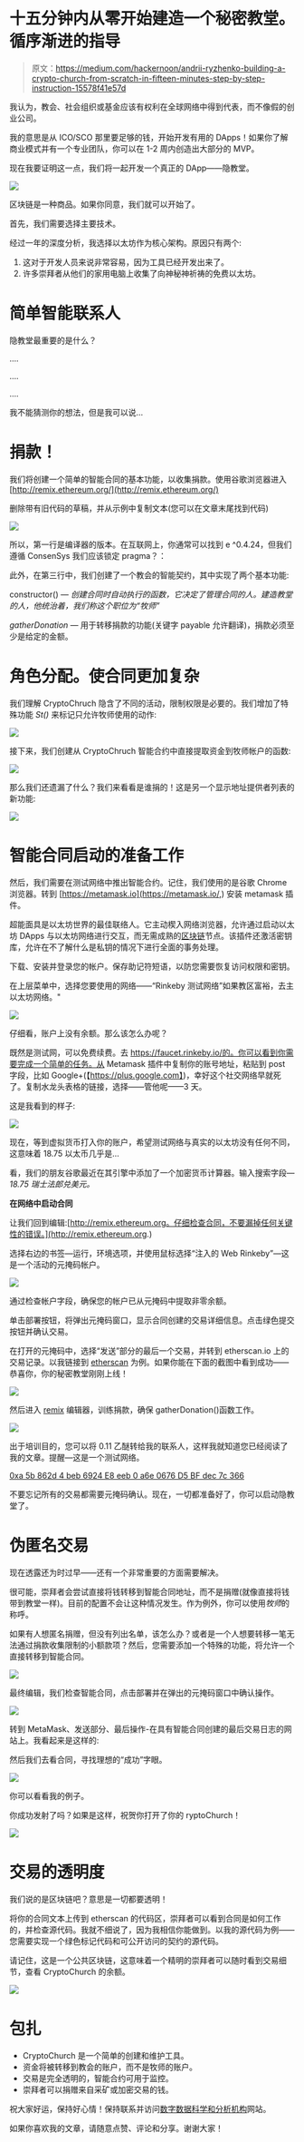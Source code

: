 # 十五分钟内从零开始建造一个秘密教堂。循序渐进的指导

> 原文：<https://medium.com/hackernoon/andrii-ryzhenko-building-a-crypto-church-from-scratch-in-fifteen-minutes-step-by-step-instruction-15578f41e57d>

我认为，教会、社会组织或基金应该有权利在全球网络中得到代表，而不像假的创业公司。

我的意思是从 ICO/SCO 那里要足够的钱，开始开发有用的 DApps！如果你了解商业模式并有一个专业团队，你可以在 1-2 周内创造出大部分的 MVP。

现在我要证明这一点，我们将一起开发一个真正的 DApp——隐教堂。

![](img/30bc948d696acbe940bda2b7947797bd.png)

区块链是一种商品。如果你同意，我们就可以开始了。

首先，我们需要选择主要技术。

经过一年的深度分析，我选择以太坊作为核心架构。原因只有两个:

1.  这对于开发人员来说非常容易，因为工具已经开发出来了。
2.  许多崇拜者从他们的家用电脑上收集了向神秘神祈祷的免费以太坊。

# 简单智能联系人

隐教堂最重要的是什么？

….

….

….

我不能猜测你的想法，但是我可以说…

# 捐款！

我们将创建一个简单的智能合同的基本功能，以收集捐款。使用谷歌浏览器进入[http://remix.ethereum.org/](http://remix.ethereum.org/)

删除带有旧代码的草稿，并从示例中复制文本(您可以在文章末尾找到代码)

![](img/7e9b6db1ee5d6267388932116a35dc46.png)

所以，第一行是编译器的版本。在互联网上，你通常可以找到 e ^0.4.24，但我们遵循 ConsenSys 我们应该锁定 pragma？：

此外，在第三行中，我们创建了一个教会的智能契约，其中实现了两个基本功能:

constructor() — *创建合同时自动执行的函数，它决定了管理合同的人。建造教堂的人，他统治着，我们称这个职位为“牧师”*

*gatherDonation —* 用于转移捐款的功能(关键字 payable 允许翻译)，捐款必须至少是给定的金额。

# 角色分配。使合同更加复杂

我们理解 CryptoChruch 隐含了不同的活动，限制权限是必要的。我们增加了特殊功能 *St()* 来标记只允许牧师使用的动作:

![](img/495032d0c7603040442449c6a9c83f60.png)

接下来，我们创建从 CryptoChruch 智能合约中直接提取资金到牧师帐户的函数:

![](img/59e3b45615010877d346e813497a30aa.png)

那么我们还遗漏了什么？我们来看看是谁捐的！这是另一个显示地址提供者列表的新功能:

![](img/032135d6f5068d95b367e7038be3deb7.png)

# 智能合同启动的准备工作

然后，我们需要在测试网络中推出智能合约。记住，我们使用的是谷歌 Chrome 浏览器。转到 [https://metamask.io](https://metamask.io/,) 安装 metamask 插件。

超能面具是以太坊世界的最佳联络人。它主动楔入网络浏览器，允许通过启动以太坊 DApps 与以太坊网络进行交互，而无需成熟的[区块链](https://hackernoon.com/tagged/blockchain)节点。该插件还激活密钥库，允许在不了解什么是私钥的情况下进行全面的事务处理。

下载、安装并登录您的帐户。保存助记符短语，以防您需要恢复访问权限和密钥。

在上层菜单中，选择您要使用的网络——“Rinkeby 测试网络”如果教区富裕，去主以太坊网络。"

![](img/cc5795b7a6d98a248bb32d0d40a8d2ac.png)

仔细看，账户上没有余额。那么该怎么办呢？

既然是测试网，可以免费续费。去 https://faucet.rinkeby.io/的。你可以看到你需要完成一个简单的任务。从 Metamask 插件中复制你的账号地址，粘贴到 post 字段，比如 Google+(【https://plus.google.com】)，幸好这个社交网络早就死了。复制水龙头表格的链接，选择——管他呢——3 天。

这是我看到的样子:

![](img/e8797091a6d702b7d4c25bd44996060c.png)

现在，等到虚拟货币打入你的账户，希望测试网络与真实的以太坊没有任何不同，这意味着 18.75 以太币几乎是… $$$$

看，我们的朋友谷歌最近在其引擎中添加了一个加密货币计算器。输入搜索字段— *18.75 瑞士法郎兑美元。*

**在网络中启动合同**

让我们回到编辑:[http://remix.ethereum.org。仔细检查合同，不要漏掉任何关键性的错误。](http://remix.ethereum.org.)

选择右边的书签—运行，环境选项，并使用鼠标选择“注入的 Web Rinkeby”—这是一个活动的元掩码帐户。

![](img/3d070e454b5fe32a94bd88d2acf7947b.png)

通过检查帐户字段，确保您的帐户已从元掩码中提取非零余额。

单击部署按钮，将弹出元掩码窗口，显示合同创建的交易详细信息。点击绿色提交按钮并确认交易。

在打开的元掩码中，选择“发送”部分的最后一个交易，并转到 etherscan.io 上的交易记录。以我链接到 [etherscan](https://rinkeby.etherscan.io/tx/0x76ad195fa934f4ca613d62ceb814eab90921e3d2bb70043fd5479854362b6ed1) 为例。如果你能在下面的截图中看到成功——恭喜你，你的秘密教堂刚刚上线！

![](img/330b8d1be4f556ae6787492d95e4d251.png)

然后进入 [remix](https://remix.ethereum.org/) 编辑器，训练捐款，确保 gatherDonation()函数工作。

![](img/43aee30980df831ee7045910d64e02f1.png)

出于培训目的，您可以将 0.11 乙醚转给我的联系人，这样我就知道您已经阅读了我的文章。提醒—这是一个测试网络。

[0xa 5b 862d 4 beb 6924 E8 eeb 0 a6e 0676 D5 BF dec 7c 366](https://rinkeby.etherscan.io/address/0xa5b862d4beb6924e8eeb0a6e0676d5bfdec7c366)

不要忘记所有的交易都需要元掩码确认。现在，一切都准备好了，你可以启动隐教堂了。

# 伪匿名交易

现在透露还为时过早——还有一个非常重要的方面需要解决。

很可能，崇拜者会尝试直接将钱转移到智能合同地址，而不是捐赠(就像直接将钱带到教堂一样)。目前的配置不会让这种情况发生。作为例外，你可以使用*牧师*的称呼。

如果有人想匿名捐赠，但没有列出名单，该怎么办？或者是一个人想要转移一笔无法通过捐款收集限制的小额款项？然后，您需要添加一个特殊的功能，将允许一个直接转移到智能合同。

![](img/2230f38446a68e340db2f4d760218c89.png)

最终编辑，我们检查智能合同，点击部署并在弹出的元掩码窗口中确认操作。

![](img/21f71484b99a9d3b315dfc5e41f1fe8e.png)

转到 MetaMask、发送部分、最后操作-在具有智能合同创建的最后交易日志的网站上。我看起来是这样的:

然后我们去看合同，寻找理想的“成功”字眼。

![](img/1fc0a2ffad1a6896e52db9b81f065a64.png)

你可以看看我的例子。

你成功发射了吗？如果是这样，祝贺你打开了你的 ryptoChurch！

![](img/3c61a29db6597d31201be4447c8e95d2.png)

# 交易的透明度

我们说的是区块链吧？意思是一切都要透明！

将你的合同文本上传到 etherscan 的代码区，崇拜者可以看到合同是如何工作的，并检查源代码。我就不细说了，因为我相信你能做到。以我的源代码为例——您需要实现一个绿色标记代码和可公开访问的契约的源代码。

请记住，这是一个公共区块链，这意味着一个精明的崇拜者可以随时看到交易细节，查看 CryptoChurch 的余额。

![](img/72e54aa881278195f51a94e875a60532.png)

# 包扎

*   CryptoChurch 是一个简单的创建和维护工具。
*   资金将被转移到教会的账户，而不是牧师的账户。
*   交易是完全透明的，智能合约可用于监控。
*   崇拜者可以捐赠来自采矿或加密交易的钱。

祝大家好运，保持好心情！保持联系并访问[数字数据科学和分析机构](https://datarob.com/)网站。

如果你喜欢我的文章，请随意点赞、评论和分享。谢谢大家！